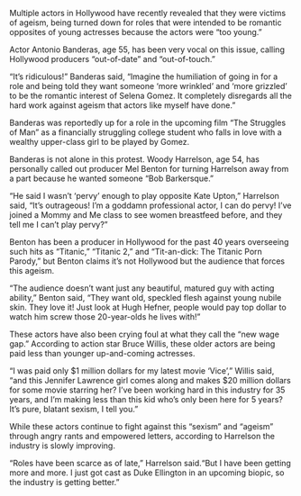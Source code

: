 Multiple actors in Hollywood have recently revealed that they were victims of ageism, being turned down for roles that were intended to be romantic opposites of young actresses because the actors were “too young.”
Actor Antonio Banderas, age 55, has been very vocal on this issue, calling Hollywood producers “out-of-date” and “out-of-touch.”
“It’s ridiculous!” Banderas said, “Imagine the humiliation of going in for a role and being told they want someone ‘more wrinkled’ and ‘more grizzled’ to be the romantic interest of Selena Gomez. It completely disregards all the hard work against ageism that actors like myself have done.”
Banderas was reportedly up for a role in the upcoming film “The Struggles of Man” as a financially struggling college student who falls in love with a wealthy upper-class girl to be played by Gomez.
Banderas is not alone in this protest. Woody Harrelson, age 54, has personally called out producer Mel Benton for turning Harrelson away from a part because he wanted someone “Bob Barkersque.”
“He said I wasn’t ‘pervy’ enough to play opposite Kate Upton,” Harrelson said, “It’s outrageous! I’m a goddamn professional actor, I can do pervy! I’ve joined a Mommy and Me class to see women breastfeed before, and they tell me I can’t play pervy?”
Benton has been a producer in Hollywood for the past 40 years overseeing such hits as “Titanic,” “Titanic 2,” and “Tit-an-dick: The Titanic Porn Parody,” but Benton claims it’s not Hollywood but the audience that forces this ageism.
“The audience doesn’t want just any beautiful, matured guy with acting ability,” Benton said, “They want old, speckled flesh against young nubile skin. They love it! Just look at Hugh Hefner, people would pay top dollar to watch him screw those 20-year-olds he lives with!”
These actors have also been crying foul at what they call the “new wage gap.” According to action star Bruce Willis, these older actors are being paid less than younger up-and-coming actresses.
“I was paid only $1 million dollars for my latest movie ‘Vice’,” Willis said, “and this Jennifer Lawrence girl comes along and makes $20 million dollars for some movie starring her? I’ve been working hard in this industry for 35 years, and I’m making less than this kid who’s only been here for 5 years? It’s pure, blatant sexism, I tell you.”
While these actors continue to fight against this “sexism” and “ageism” through angry rants and empowered letters, according to Harrelson the industry is slowly improving.
“Roles have been scarce as of late,” Harrelson said.“But I have been getting more and more. I just got cast as Duke Ellington in an upcoming biopic, so the industry is getting better.”

